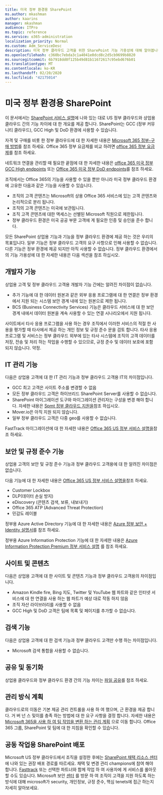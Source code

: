 ```yaml
---
title: 미국 정부 환경용 SharePoint
ms.author: mkashman
author: kaarins
manager: mkashman
audience: ITPro
ms.topic: reference
ms.service: o365-administration
localization_priority: Normal
ms.custom: Adm_ServiceDesc
description: 미국 정부 클라우드 고객을 위한 SharePoint 기능 가용성에 대해 알아봅니다.
ms.openlocfilehash: c360bc7ebda3c1a4041e0dcd8c2d5cb9699b8820
ms.sourcegitcommit: 6b7918dd0f125b49d81b11672617c95ebd676b01
ms.translationtype: MT
ms.contentlocale: ko-KR
ms.lasthandoff: 02/20/2020
ms.locfileid: "42175014"
---
```

# <a name="sharepoint-for-us-government-environments"></a>미국 정부 환경용 SharePoint

이 문서에서는 [SharePoint 서비스 설명](/office365/servicedescriptions/sharepoint-online-service-description/sharepoint-online-service-description)에 나와 있는 대로 US 정부 클라우드와 상업용 클라우드 간의 기능 차이에 대 한 개요를 제공 합니다. SharePoint는 GCC (정부 커뮤니티 클라우드), GCC High 및 DoD 환경에 사용할 수 있습니다. 

자격 및 구매를 비롯 한 정부 클라우드에 대 한 자세한 내용은 [Microsoft 365 정부-구매 방법](/office365/servicedescriptions/office-365-platform-service-description/office-365-us-government/microsoft-365-government-how-to-buy)를 참조 하세요. Office 365 정부 요금제를 비교 하려면 [office 365 정부 요금제](https://www.microsoft.com/microsoft-365/government/compare-office-365-government-plans?rtc=1#EligibilityRequirements)를 참조 하세요.

네트워크 연결을 관리할 때 필요한 끝점에 대 한 자세한 내용은 [office 365 미국 정부 GCC High endpoints](/office365/enterprise/office-365-u-s-government-gcc-high-endpoints#sharepoint-online-and-onedrive-for-business) 또는 [Office 365 미국 정부 DoD endpoints](/office365/enterprise/office-365-u-s-government-dod-endpoints#sharepoint-online-and-onedrive-for-business)를 참조 하세요.

조직에서는 Office 365의 기능을 사용할 수 있을 뿐만 아니라 미국 정부 클라우드 환경에 고유한 다음과 같은 기능을 사용할 수 있습니다.

-   조직의 고객 콘텐츠는 Microsoft의 상용 Office 365 서비스에 있는 고객 콘텐츠와 논리적으로 분리 됩니다.
-   조직의 고객 콘텐츠는 미국에 보관됩니다.
-   조직 고객 콘텐츠에 대한 액세스는 선별된 Microsoft 직원으로 제한됩니다.
-   정부 클라우드 환경은 미국 공공 부문 고객에 게 필요한 인증 및 승인을 준수 합니다.

모든 SharePoint 상업용 기능과 기능을 정부 클라우드 환경에 제공 하는 것은 우리의 목표입니다. 일부 기능은 정부 클라우드 고객의 요구 사항으로 인해 사용할 수 없습니다. 다른 기능은 정부 환경에 제공 되지만 아직 사용할 수 없습니다. 정부 클라우드 환경에서의 기능 가용성에 대 한 자세한 내용은 다음 섹션을 참조 하십시오.

## <a name="developer-features"></a>개발자 기능

상업용 고객 및 정부 클라우드 고객용 개발자 기능 간에는 알려진 차이점이 없습니다.

- 추가 기능에 대 한 데이터 원본과 같은 외부 응용 프로그램에 대 한 연결은 정부 환경에서 지원 되는 시스템 보안 경계 내에 있는 원본으로 제한 됩니다.
- BCS (Business Connectivity Services) 기능은 클라우드 서비스에 대 한 보안 경계 내에서 데이터 원본을 계속 사용할 수 있는 연결 시나리오에서 지원 됩니다.

사이트에서 타사 응용 프로그램을 사용 하는 경우 조직에서 이러한 서비스의 적절 한 사용을 평가할 때 타사에서 제공 하는 개인 정보 및 규정 준수 문을 검토 합니다. 타사 응용 프로그램 및 서비스는 정부 클라우드 외부에 있는 타사 시스템에 조직의 고객 데이터를 저장, 전송 및 처리 하는 작업을 수행할 수 있으므로, 규정 준수 및 데이터 보호에 포함 되지 않습니다. 약정. 

## <a name="it-admin-features"></a>IT 관리 기능

다음은 상업용 고객에 대 한 IT 관리 기능과 정부 클라우드 고객용 IT의 차이점입니다.

- GCC 최고 고객은 사이트 주소를 변경할 수 없음
- 모든 정부 클라우드 고객은 하이브리드 SharePoint Server를 사용할 수 없습니다.
- SharePoint 마이그레이션 도구와 마이그레이션 관리자는 구성을 변경 해야 합니다. 자세한 내용은 [Spmt 정부 클라우드 지원을](/sharepointmigration/spmt-install-issues#government-cloud-support)참조 하십시오.
- Mover.io은 아직 지원 되지 않습니다.
- 일부 정부 클라우드 고객은 다중 geo를 사용할 수 없습니다.

FastTrack 마이그레이션에 대 한 자세한 내용은 [Office 365 US 정부 서비스 설명을](/office365/servicedescriptions/office-365-platform-service-description/office-365-us-government/office-365-us-government#data-migrations-performed-by-fasttrack)참조 하세요.

## <a name="security-and-compliance-features"></a>보안 및 규정 준수 기능

상업용 고객의 보안 및 규정 준수 기능과 정부 클라우드 고객용에 대 한 알려진 차이점은 없습니다.

다음 기능에 대 한 자세한 내용은 [Office 365 US 정부 서비스 설명을](/office365/servicedescriptions/office-365-platform-service-description/office-365-us-government/office-365-us-government#platform-features)참조 하세요.
- Customer Lockbox
- DLP(데이터 손실 방지)
- eDiscovery (콘텐츠 검색, 보류, 내보내기)
- Office 365 ATP (Advanced Threat Protection)
- 민감도 레이블

정부용 Azure Active Directory 기능에 대 한 자세한 내용은 [Azure 정부 보안 + Identity 설명서](/azure/azure-government/documentation-government-services-securityandidentity#azure-active-directory)를 참조 하세요. 

정부용 Azure Information Protection 기능에 대 한 자세한 내용은 [Azure Information Protection Premium 정부 서비스 설명](/enterprise-mobility-security/solutions/ems-aip-premium-govt-service-description) 를 참조 하세요. 

## <a name="sites-and-content"></a>사이트 및 콘텐츠

다음은 상업용 고객에 대 한 사이트 및 콘텐츠 기능과 정부 클라우드 고객용의 차이점입니다.

- Amazon Kindle fire, Bing 지도, Twitter 및 YouTube 웹 파트와 같은 인터넷 서비스에 대 한 연결을 사용 하는 웹 파트가 예상 대로 작동 하지 않음
- 조직 자산 라이브러리를 사용할 수 없음
- GCC High 및 DoD 고객은 팀에 목록 및 페이지를 추가할 수 없습니다.

## <a name="search-features"></a>검색 기능

다음은 상업용 고객에 대 한 검색 기능과 정부 클라우드 고객만 수행 하는 차이점입니다.

- Microsoft 검색 통합을 사용할 수 없습니다.

## <a name="sharing-and-sync"></a>공유 및 동기화

상업용 클라우드와 정부 클라우드 환경 간의 기능 차이는 [파일 공유](/office365/servicedescriptions/office-365-platform-service-description/office-365-us-government/gcc-high-and-dod#file-sharing)를 참조 하세요.

## <a name="plan-for-governance"></a>관리 방식 계획

클라우드로의 이동은 기본 제공 관리 컨트롤을 사용 하 여 했으며, 근 환경을 제공 합니다. 거 버 넌 스 및이를 충족 하는 방법에 대 한 요구 사항을 결정 합니다. 자세한 내용은 [Microsoft 365을 사용 하 여 팀 작업을 변환 하는 관리 계획](https://resources.techcommunity.microsoft.com/teamwork-governance/) 으로 이동 합니다. Office 365 그룹, SharePoint 및 팀에 대 한 지침을 확인할 수 있습니다.

## <a name="deploy-sharepoint-for-collaboration"></a>공동 작업용 SharePoint 배포

Microsoft US 정부 클라우드에서 조직을 설정한 후에는 [SharePoint 채택 리소스 센터](https://resources.techcommunity.microsoft.com/resources/SharePoint-adoption/)에 나와 있는 권장 배포 경로를 따르세요. 채택 및 변경 관리 champions에 참여 해야 합니다.
[Fasttrack](https://www.microsoft.com/fasttrack) 또는 선택한 파트너와 함께 작업 하 여 사용자에 게 서비스를 롤아웃할 수도 있습니다.
Microsoft 보안 [센터](https://www.microsoft.com/en-us/trust-center) 를 방문 하 여 조직이 고객을 지원 하도록 하는 방식에 대해 microsoft가 security, 개인정보, 규정 준수, 핵심 tenets에 접근 하는지 자세히 알아보세요.
